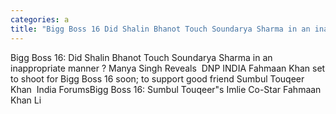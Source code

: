 ```yaml
---
categories: a
title: "Bigg Boss 16 Did Shalin Bhanot Touch Soundarya Sharma in an inappropriate manner  Manya Singh Reveals  DNP INDIA "
---
```

Bigg Boss 16: Did Shalin Bhanot Touch Soundarya Sharma in an inappropriate manner ? Manya Singh Reveals&nbsp;&nbsp;DNP INDIA Fahmaan Khan set to shoot for Bigg Boss 16 soon; to support good friend Sumbul Touqeer Khan&nbsp;&nbsp;India ForumsBigg Boss 16: Sumbul Touqeer"s Imlie Co-Star Fahmaan Khan Li